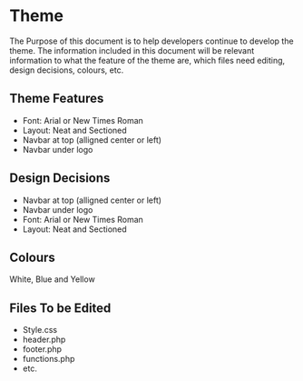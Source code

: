 # Theme
The Purpose of this document is to help developers continue to develop the theme. The information included in this document
will be relevant information to what the feature of the theme are, which files need editing, design decisions, colours, etc.
## Theme Features
* Font: Arial or New Times Roman
* Layout: Neat and Sectioned
*  Navbar at top (alligned center or left)
* Navbar under logo
## Design Decisions
* Navbar at top (alligned center or left)
* Navbar under logo
* Font: Arial or New Times Roman
* Layout: Neat and Sectioned
## Colours
White, Blue and Yellow
## Files To be Edited
* Style.css
* header.php
* footer.php
* functions.php
* etc.

